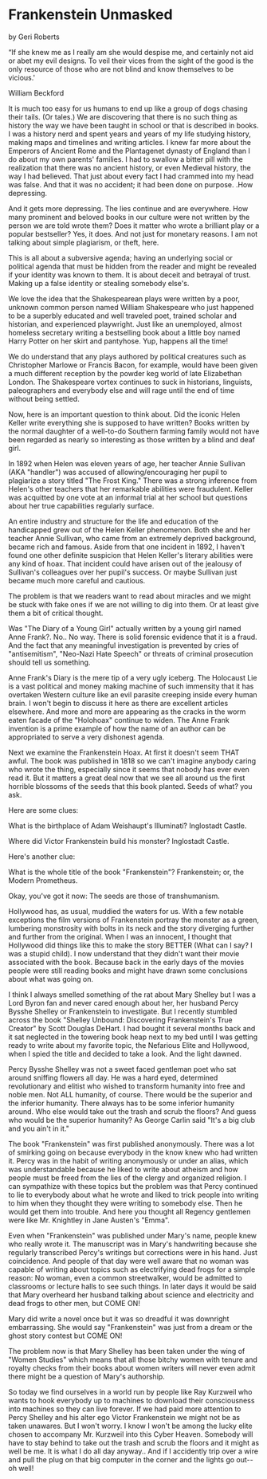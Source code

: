 # Frankenstein Unmasked

by Geri Roberts


“If she knew me as I really am she would despise me, and certainly not aid or abet my evil designs. To veil their vices from the sight of the good is the only resource of those who are not blind and know themselves to be vicious.'

William Beckford



It is much too easy for us humans to end up like a group of dogs chasing their tails. (Or tales.)  We are discovering that there is no such thing as history the way we have been taught in school or that is described in books.  I was a history nerd and spent years and years of my life studying history, making maps and timelines and writing articles.  I knew far more about the Emperors of Ancient Rome and the Plantagenet dynasty of England than I do about my own parents' families.  I had to swallow a bitter pill with the realization that there was no ancient history, or even Medieval history, the way I had believed. That just about every fact I had crammed into my head was false.  And that it was no accident; it had been done on purpose. .How depressing.

And it gets more depressing.  The lies continue and are everywhere.  How many prominent and beloved books in our culture were not written by the person we are told wrote them?  Does it matter who wrote a brilliant play or a popular bestseller?  Yes, it does.  And not just for monetary reasons.  I am not talking about simple plagiarism, or theft, here.

This is all about a subversive agenda; having an underlying social or political agenda that must be hidden from the reader and might be revealed if your identity was known to them.  It is about deceit and betrayal of trust.  Making up a false identity or stealing somebody else's.

We love the idea that the Shakespearean plays were written by a poor, unknown common person named William Shakespeare who just happened to be a superbly educated and well traveled poet, trained scholar and historian, and experienced playwright.  Just like an unemployed, almost homeless secretary writing a bestselling book about a little boy named Harry Potter on her skirt and pantyhose.  Yup, happens all the time!

We do understand that any plays authored by political creatures such as Christopher Marlowe or Francis Bacon, for example, would have been given a much different reception by the powder keg world of late Elizabethan London.   The Shakespeare vortex continues to suck in historians, linguists, paleographers and everybody else and will rage until the end of time without being settled.

Now, here is an important question to think about.  Did the iconic Helen Keller write everything she is supposed to have written?  Books written by the normal daughter of a well-to-do Southern farming family would not have been regarded as nearly so interesting as those written by a blind and deaf girl.

In 1892 when Helen was eleven years of age, her teacher Annie Sullivan (AKA "handler") was accused of allowing/encouraging her pupil to plagiarize a story titled "The Frost King."  There was a strong inference from Helen's other teachers that her remarkable abilities were fraudulent.  Keller was acquitted by one vote at an informal trial at her school but questions about her true capabilities regularly surface.

An entire industry and structure for the life and education of the handicapped grew out of the Helen Keller phenomenon.  Both she and her teacher Annie Sullivan, who came from an extremely deprived background, became rich and famous.  Aside from that one incident in 1892, I haven't found one other definite suspicion that Helen Keller's literary abilities were any kind of hoax.   That incident could have arisen out of the jealousy of Sullivan's colleagues over her pupil's success.  Or maybe Sullivan just became much more careful and cautious.

The problem is that we readers want to read about miracles and we might be stuck with fake ones if we are not willing to dig into them.  Or at least give them a bit of critical thought.

Was "The Diary of a Young Girl" actually written by a young girl named Anne Frank?.  No..  No way.  There is solid forensic evidence that it is a fraud.  And the fact that any meaningful investigation is prevented by cries of "antisemitism", "Neo-Nazi Hate Speech" or threats of criminal prosecution should tell us something.

Anne Frank's Diary is the mere tip of a very ugly iceberg.  The Holocaust Lie is a vast political and money making machine of such immensity that it has overtaken Western culture like an evil parasite creeping inside every human brain.  I won't begin to discuss it here as there are excellent articles elsewhere.  And more and more are appearing as the cracks in the worm eaten facade of the "Holohoax" continue to widen. The Anne Frank invention is a prime example of how the name of an author can be appropriated to serve a very dishonest agenda.

Next we examine the Frankenstein Hoax.  At first it doesn't seem THAT awful.  The book was published in 1818 so we can't imagine anybody caring who wrote the thing, especially since it seems that nobody has ever even read it.  But it matters a great deal now that we see all around us the first horrible blossoms of the seeds that this book planted.  Seeds of what? you ask.

Here are some clues:

What is the birthplace of Adam Weishaupt's Illuminati?   Inglostadt Castle.

Where did Victor Frankenstein build his monster?  Inglostadt Castle.


Here's another clue:

What is the whole title of the book "Frankenstein"?   Frankenstein; or, the Modern Prometheus.


Okay, you've got it now:  The seeds are those of transhumanism.


Hollywood has, as usual, muddied the waters for us.  With a few notable exceptions the film versions of Frankenstein portray the monster as a green, lumbering monstrosity with bolts in its neck and the story diverging further and further from the original.  When I was an innocent, I thought that Hollywood did things like this to make the story BETTER (What can I say?  I was a stupid child).  I now understand that they didn't want their movie associated with the book.  Because back in the early days of the movies people were still reading books and might have drawn some conclusions about what was going on.

I think I always smelled something of the rat about Mary Shelley but I was a Lord Byron fan and never cared enough about her, her husband Percy Bysshe Shelley or Frankenstein to investigate.  But I recently stumbled across the book "Shelley Unbound:  Discovering Frankenstein's True Creator" by Scott Douglas DeHart.  I had bought it several months back and it sat neglected in the towering book heap next to my bed until I was getting ready to write about my favorite topic, the Nefarious Elite and Hollywood, when I spied the title and decided to take a look.  And the light dawned.

Percy Bysshe Shelley was not a sweet faced gentleman poet who sat around sniffing flowers all day.  He was a hard eyed, determined revolutionary and elitist who wished to transform humanity into free and noble men.  Not ALL humanity, of course.  There would be the superior and the inferior humanity.   There always has to be some inferior humanity around.  Who else would take out the trash and scrub the floors?  And guess who would be the superior humanity?  As George Carlin said "It's a big club and you ain't in it."

The book "Frankenstein" was first published anonymously.  There was a lot of smirking going on because everybody in the know knew who had written it.  Percy was in the habit of writing anonymously or under an alias, which was understandable because he liked to write about atheism and how people must be freed from the lies of the clergy and organized religion.  I can sympathize with these topics but the problem was that Percy continued to lie to everybody about what he wrote and liked to trick people into writing to him when they thought they were writing to somebody else.  Then he would get them into trouble.  And here you thought all Regency gentlemen were like Mr. Knightley in Jane Austen's "Emma".

Even when "Frankenstein" was published under Mary's name, people knew who really wrote it.   The manuscript was in Mary's handwriting because she regularly transcribed Percy's writings but corrections were in his hand.  Just coincidence.  And people of that day were well aware that no woman was capable of writing about topics such as electrifying dead frogs for a simple reason:  No woman, even a common streetwalker, would be admitted to classrooms or lecture halls to see such things.  In later days it would be said that Mary overheard her husband talking about science and electricity and dead frogs to other men, but COME ON!

Mary did write a novel once but it was so dreadful it was downright embarrassing.  She would say "Frankenstein" was just from a dream or the ghost story contest but COME ON!

The problem now is that Mary Shelley has been taken under the wing of "Women Studies" which means that all those bitchy women with tenure and royalty checks from their books about women writers will never even admit there might be a question of Mary's authorship.

So today we find ourselves in a world run by people like Ray Kurzweil who wants to hook everybody up to machines to download their consciousness into machines so they can live forever.  If we had paid more attention to Percy Shelley and his alter ego Victor Frankenstein we might not be as taken unawares.  But I won't worry.  I know I won't be among the lucky elite chosen to accompany Mr. Kurzweil into this Cyber Heaven.  Somebody will have to stay behind to take out the trash and scrub the floors and it might as well be me.  It is what I do all day anyway..  And if I accidently trip over a wire and pull the plug on that big computer in the corner and the lights go out--oh well!  